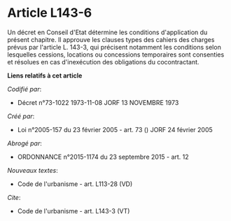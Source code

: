 # Article L143-6

Un décret en Conseil d'Etat détermine les conditions d'application du présent chapitre. Il approuve les clauses types des
cahiers des charges prévus par l'article L. 143-3, qui précisent notamment les conditions selon lesquelles cessions,
locations ou concessions temporaires sont consenties et résolues en cas d'inexécution des obligations du cocontractant.

**Liens relatifs à cet article**

_Codifié par_:

  - Décret n°73-1022 1973-11-08 JORF 13 NOVEMBRE 1973

_Créé par_:

  - Loi n°2005-157 du 23 février 2005 - art. 73 () JORF 24 février 2005

_Abrogé par_:

  - ORDONNANCE n°2015-1174 du 23 septembre 2015 - art. 12

_Nouveaux textes_:

  - Code de l'urbanisme - art. L113-28 (VD)

_Cite_:

  - Code de l'urbanisme - art. L143-3 (VT)
